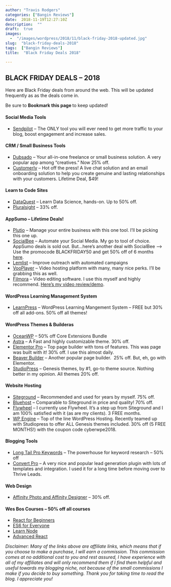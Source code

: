 ```yaml
---
author: "Travis Rodgers"
categories: ["Bangin Reviews"]
date:  2018-11-19T12:27:10Z
description:  ""
draft:  true
images: 
  -  "/images/wordpress/2018/11/black-friday-2018-updated.jpg"
slug:  "black-friday-deals-2018"
tags:  ["Bangin Reviews"]
title:  "Black Friday Deals 2018"

---
```



<h2>BLACK FRIDAY DEALS &#8211; 2018</h2>
<p>Here are Black Friday deals from around the web. This will be updated frequently as as the deals come in.&nbsp;</p>
<p>Be sure to <b>Bookmark this page </b>to keep updated!</p>
<h4>Social Media Tools</h4>
<ul>
<li><a href="/recommends/pitchground" target="_blank" rel="noopener">Sendpilot</a> &#8211; The ONLY tool you will ever need to get more traffic to your blog, boost engagement and increase sales.</li>
</ul>
<h4>CRM / Small Business Tools</h4>
<ul>
<li><a href="/recommends/dubsado" target="_blank" rel="noopener">Dubsado</a> &#8211; Your all-in-one freelance or small business solution. A very popular app among &#8220;creatives.&#8221; Now 25% off.</li>
<li><a href="/recommends/pitchground" target="_blank" rel="noopener">Customerly</a> &#8211; Hot off the press! A live chat solution and an email onboarding solution to help you create genuine and lasting relationships with your customers. Lifetime Deal, $49!</li>
</ul>
<h4>Learn to Code Sites</h4>
<ul>
<li><a href="https://www.dataquest.io/subscribe" target="_blank" rel="noopener">DataQuest</a>&nbsp;&#8211; Learn Data Science, hands-on. Up to 50% off.</li>
<li><a href="https://www.pluralsight.com/" target="_blank" rel="noopener">Pluralsight</a> &#8211; 33% off.</li>
</ul>
<h4>AppSumo &#8211; Lifetime Deals!</h4>
<ul>
<li><a href="/recommends/plutiobf" target="_blank" rel="noopener">Plutio</a> &#8211; Manage your entire business with this one tool. I&#8217;ll be picking this one up.</li>
<li><a href="/recommends/socialbeesite" target="_blank" rel="noopener">SocialBee</a> &#8211; Automate your Social Media. My go to tool of choice. AppSumo deals is sold out. But&#8230;here&#8217;s another deal with SocialBee &#8211;> Use the promocode BLACKFRIDAY50 and get 50% off of 6 months <a href="/recommends/socialbeesite" target="_blank" rel="noopener">here</a>.&nbsp;</li>
<li><a href="https://appsumo.pxf.io/c/1203952/416948/7443?u=https%3A%2F%2Fappsumo.com%2Fbrowse%2F" target="_blank" rel="noopener">Lemlist</a> &#8211; Improve outreach with automated campaigns</li>
<li><a href="https://appsumo.pxf.io/c/1203952/416948/7443?u=https%3A%2F%2Fappsumo.com%2Fbrowse%2F" target="_blank" rel="noopener">VooPlayer</a> &#8211; Video hosting platform with many, many nice perks. I&#8217;ll be grabbing this as well.</li>
<li><a href="https://appsumo.pxf.io/c/1203952/416948/7443?u=https%3A%2F%2Fappsumo.com%2Fbrowse%2F" target="_blank" rel="noopener">Filmora</a> &#8211; Video editing software. I use this myself and highly recommend. <a href="https://youtu.be/Cpg50W3D4hg" target="_blank" rel="noopener">Here&#8217;s my video review/demo</a>.</li>
</ul>
<h4>WordPress Learning Management System</h4>
<ul>
<li><a href="https://thimpress.com/?ref=travis1" target="_blank" rel="noopener">LearnPress</a> &#8211; WordPress Learning Mangement System &#8211; FREE but 30% off all add-ons. 50% off all themes!</li>
</ul>
<h4>WordPress Themes &amp; Builderas</h4>
<ul>
<li><a href="https://oceanwp.org/core-extensions-bundle" target="_blank" rel="noopener">OceanWP</a> &#8211; 50% off Core Extensions Bundle</li>
<li><a href="/recommends/astra" target="_blank" rel="noopener">Astra</a> &#8211; A Fast and highly customizable theme. 30% off.</li>
<li><a href="/recommends/elementor" target="_blank" rel="noopener">Elementor Pro</a> &#8211; Top page builder with tons of features. This was page was built with it! 30% off. I use this almost daily.</li>
<li><a href="/recommends/beaverbuilder" target="_blank" rel="noopener">Beaver Builder</a> &#8211; Another popular page builder.&nbsp; 25% off. But, eh, go with Elementor.</li>
<li><a href="https://shareasale.com/r.cfm?b=1275988&amp;u=1492832&amp;m=28169&amp;urllink=&amp;afftrack=" target="_blank" rel="noopener">StudioPress</a> &#8211; Genesis themes, by #1, go-to theme source. Nothing better in my opinion. All themes 20% off.&nbsp;</li>
</ul>
<h4>Website Hosting</h4>
<ul>
<li><a href="/recommends/siteground" target="_blank" rel="noopener">Siteground</a> &#8211; Recommended and used for years by myself. 75% off.</li>
<li><a href="/recommends/bluehost" target="_blank" rel="noopener">Bluehost</a> &#8211; Comparable to Siteground in price and quality! 70% off.</li>
<li><a href="/recommends/flywheel" target="_blank" rel="noopener">Flywheel</a> &#8211; I currently use Flywheel. It&#8217;s a step up from Siteground and I am 100% satisfied with it (as are my clients). 3 FREE months.</li>
<li><a href="/recommends/wpengine" target="_blank" rel="noopener">WP Engine</a> &#8211; Top of the line WordPress Hosting. Recently teamed up with Studiopress to offer ALL Genesis themes included. 30% off (5 FREE MONTHS!) with the coupon code cyberwpe2018.</li>
</ul>
<h4>Blogging Tools</h4>
<ul>
<li><a href="https://www.shareasale.com/u.cfm?d=554106&amp;m=75661&amp;u=1492832" target="_blank" rel="noopener">Long Tail Pro Keywords</a> &#8211; The powerhouse for keyword research &#8211; 50% off</li>
<li><a href="https://www.convertplug.com/pro/?bsf=689" target="_blank" rel="noopener">Convert Pro</a> &#8211; A very nice and popular lead generation plugin with lots of templates and integration. I used it for a long time before moving over to Thrive Leads.&nbsp;</li>
</ul>
<h4>Web Design</h4>
<ul>
<li><a href="https://affinity.serif.com/en-us/" target="_blank" rel="noopener">Affinity Photo and Affinity Designer</a> &#8211; 30% off.</li>
</ul>
<h4>Wes Bos Courses &#8211; 50% off all courses</h4>
<ul>
<li><a href="https://reactforbeginners.com/" target="_blank" rel="noopener">React for Beginners</a></li>
<li><a href="https://es6.io/" target="_blank" rel="noopener">ES6 for Everyone</a></li>
<li><a href="https://learnnode.com/" target="_blank" rel="noopener">Learn Node</a></li>
<li><a href="https://advancedreact.com/" target="_blank" rel="noopener">Advanced React</a></li>
</ul>
<p><i>Disclaimer:&nbsp;Many of the links above are affiliate links, which means that if you choose to make a purchase, I will earn a commission. This commission comes at no additional cost to you and rest assured, I have experience with all of my affiliates and will only recommend them if I find them helpful and useful towards my blogging niche, not because of the small commissions I make if you decide to buy something. Thank you for taking time to read the blog. I appreciate you!</i></p>
<style type="text/css">
p.p1 {margin: 0.0px 0.0px 0.0px 0.0px; font: 12.0px 'Helvetica Neue'; color: #454545}<br />
p.p2 {margin: 0.0px 0.0px 0.0px 0.0px; font: 12.0px 'Helvetica Neue'; color: #454545; min-height: 14.0px}<br />
</style>



